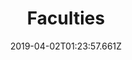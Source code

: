 ---
title: Faculties
date: 2019-04-02T01:23:57.661Z
intro: "Find out about the Whanganui High School Faculties"
---